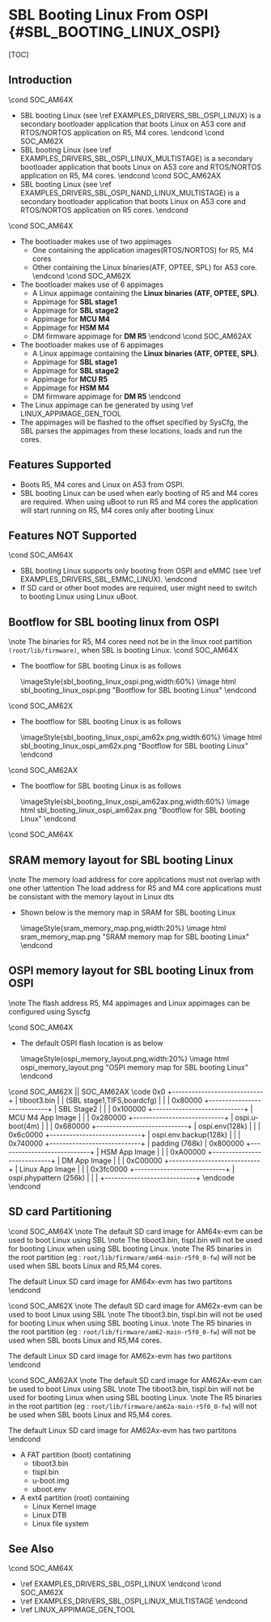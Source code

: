 # SBL Booting Linux From OSPI {#SBL_BOOTING_LINUX_OSPI}

[TOC]

## Introduction
\cond SOC_AM64X
- SBL booting Linux (see \ref EXAMPLES_DRIVERS_SBL_OSPI_LINUX) is a secondary bootloader application that boots Linux on A53 core and RTOS/NORTOS application on R5, M4 cores.
\endcond
\cond SOC_AM62X
- SBL booting Linux (see \ref EXAMPLES_DRIVERS_SBL_OSPI_LINUX_MULTISTAGE) is a secondary bootloader application that boots Linux on A53 core and RTOS/NORTOS application on R5, M4 cores.
\endcond
\cond SOC_AM62AX
- SBL booting Linux (see \ref EXAMPLES_DRIVERS_SBL_OSPI_NAND_LINUX_MULTISTAGE) is a secondary bootloader application that boots Linux on A53 core and RTOS/NORTOS application on R5 cores.
\endcond

\cond SOC_AM64X
- The bootloader makes use of two appimages
    - One containing the application images(RTOS/NORTOS) for R5, M4 cores
    - Other containing the Linux binaries(ATF, OPTEE, SPL) for A53 core.
\endcond
\cond SOC_AM62X
- The bootloader makes use of 6 appimages
    - A Linux appimage containing the **Linux binaries (ATF, OPTEE, SPL)**.
    - Appimage for **SBL stage1**
    - Appimage for **SBL stage2**
    - Appimage for **MCU M4**
    - Appimage for **HSM M4**
    - DM firmware appimage for **DM R5**
\endcond
\cond SOC_AM62AX
- The bootloader makes use of 6 appimages
    - A Linux appimage containing the **Linux binaries (ATF, OPTEE, SPL)**.
    - Appimage for **SBL stage1**
    - Appimage for **SBL stage2**
    - Appimage for **MCU R5**
    - Appimage for **HSM M4**
    - DM firmware appimage for **DM R5**
\endcond
- The Linux appimage can be generated by using \ref LINUX_APPIMAGE_GEN_TOOL
- The appimages will be flashed to the offset specified by SysCfg, the SBL parses the appimages from these locations, loads and run the cores.

## Features Supported

- Boots R5, M4 cores and Linux on A53 from OSPI.
- SBL booting Linux can be used when early booting of R5 and M4 cores are required. When using uBoot to run R5 and M4 cores the application will start running on R5, M4 cores only after booting Linux

## Features NOT Supported
\cond SOC_AM64X
- SBL booting Linux supports only booting from OSPI and eMMC (see \ref EXAMPLES_DRIVERS_SBL_EMMC_LINUX).
\endcond
- If SD card or other boot modes are required, user might need to switch to booting Linux using Linux uBoot.

## Bootflow for SBL booting linux from OSPI

\note The binaries for R5, M4 cores need not be in the linux root partition `(root/lib/firmware)`, when SBL is booting Linux.
\cond SOC_AM64X
- The bootflow for SBL booting Linux is as follows

    \imageStyle{sbl_booting_linux_ospi.png,width:60%}
    \image html sbl_booting_linux_ospi.png "Bootflow for SBL booting Linux"
\endcond

\cond SOC_AM62X
- The bootflow for SBL booting Linux is as follows

    \imageStyle{sbl_booting_linux_ospi_am62x.png,width:60%}
    \image html sbl_booting_linux_ospi_am62x.png "Bootflow for SBL booting Linux"
\endcond

\cond SOC_AM62AX
- The bootflow for SBL booting Linux is as follows

    \imageStyle{sbl_booting_linux_ospi_am62ax.png,width:60%}
    \image html sbl_booting_linux_ospi_am62ax.png "Bootflow for SBL booting Linux"
\endcond

\cond SOC_AM64X
## SRAM memory layout for SBL booting Linux

\note The memory load address for core applications must not overlap with one other
\attention The load address for R5 and M4 core applications must be consistant with the memory layout in Linux dts

- Shown below is the memory map in SRAM for SBL booting Linux

    \imageStyle{sram_memory_map.png,width:20%}
    \image html sram_memory_map.png "SRAM memory map for SBL booting Linux"
\endcond

## OSPI memory layout for SBL booting Linux from OSPI

\note The flash address R5, M4 appimages and Linux appimages can be configured using Syscfg

\cond SOC_AM64X
- The default OSPI flash location is as below

    \imageStyle{ospi_memory_layout.png,width:20%}
    \image html ospi_memory_layout.png "OSPI memory map for SBL booting Linux"
\endcond

\cond SOC_AM62X || SOC_AM62AX
\code
      0x0 +----------------------------+
          |      tiboot3.bin           |
          | (SBL stage1,TIFS,boardcfg) |
          |                            |
  0x80000 +----------------------------+
          |      SBL Stage2            |
          |                            |
 0x100000 +----------------------------+
          |     MCU M4 App Image       |
          |                            |
 0x280000 +----------------------------+
          |     ospi.u-boot(4m)        |
          |                            |
 0x680000 +----------------------------+
          |     ospi.env(128k)         |
          |                            |
 0x6c0000 +----------------------------+
          |   ospi.env.backup(128k)    |
          |                            |
 0x740000 +----------------------------+
          |      padding (768k)        |
 0x800000 +----------------------------+
          |      HSM App Image         |
          |                            |
 0xA00000 +----------------------------+
          |      DM App Image          |
          |                            |
 0xC00000 +----------------------------+
          |      Linux App Image       |
          |                            |
0x3fc0000 +----------------------------+
          |   ospi.phypattern (256k)   |
          |                            |
          +----------------------------+
\endcode
\endcond
## SD card Partitioning
\cond SOC_AM64X
\note The default SD card image for AM64x-evm can be used to boot Linux using SBL
\note The tiboot3.bin, tispl.bin will not be used for booting Linux when using SBL booting Linux.
\note The R5 binaries in the root partition (eg : `root/lib/firmware/am64-main-r5f0_0-fw`) will not be used when SBL boots Linux and R5,M4 cores.

The default Linux SD card image for AM64x-evm has two partitons
\endcond

\cond SOC_AM62X
\note The default SD card image for AM62x-evm can be used to boot Linux using SBL
\note The tiboot3.bin, tispl.bin will not be used for booting Linux when using SBL booting Linux.
\note The R5 binaries in the root partition (eg : `root/lib/firmware/am62-main-r5f0_0-fw`) will not be used when SBL boots Linux and R5,M4 cores.

The default Linux SD card image for AM62x-evm has two partitons
\endcond

\cond SOC_AM62AX
\note The default SD card image for AM62Ax-evm can be used to boot Linux using SBL
\note The tiboot3.bin, tispl.bin will not be used for booting Linux when using SBL booting Linux.
\note The R5 binaries in the root partition (eg : `root/lib/firmware/am62a-main-r5f0_0-fw`) will not be used when SBL boots Linux and R5,M4 cores.

The default Linux SD card image for AM62Ax-evm has two partitons
\endcond
- A FAT partition (boot) contatining
    - tiboot3.bin
    - tispl.bin
    - u-boot.img
    - uboot.env
- A ext4 partition (root) containing
    - Linux Kernel image
    - Linux DTB
    - Linux file system

## See Also
\cond SOC_AM64X
- \ref EXAMPLES_DRIVERS_SBL_OSPI_LINUX
\endcond
\cond SOC_AM62X
- \ref EXAMPLES_DRIVERS_SBL_OSPI_LINUX_MULTISTAGE
\endcond
- \ref LINUX_APPIMAGE_GEN_TOOL